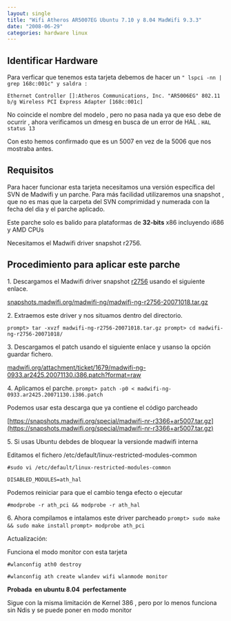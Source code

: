 ```yaml
---
layout: single
title: "Wifi Atheros AR5007EG Ubuntu 7.10 y 8.04 MadWifi 9.3.3"
date: "2008-06-29"
categories: hardware linux
---
```


## Identificar Hardware

Para verficar que tenemos esta tarjeta debemos de hacer un `" lspci -nn | grep 168c:001c" y saldra :`

`Ethernet Controller []:Atheros Communications, Inc. "AR5006EG" 802.11 b/g Wireless PCI Express Adapter [168c:001c]`

No coincide el nombre del modelo , pero no pasa nada ya que eso debe de ocurrir , ahora verificamos un dmesg en busca de un error de HAL . `HAL status 13`

Con esto hemos confirmado que es un 5007 en vez de la 5006 que nos mostraba antes.

## Requisitos

Para hacer funcionar esta tarjeta necesitamos una versión específica del SVN de Madwifi y un parche. Para más facilidad utilizaremos una snapshot , que no es mas que la carpeta del SVN comprimidad y numerada con la fecha del dia y el parche aplicado.

Este parche solo es balido para plataformas de **32-bits** x86 incluyendo i686 y AMD CPUs

Necesitamos el Madwifi driver snapshot r2756.

## Procedimiento para aplicar este parche[](https://madwifi.org/ticket/1679#Toapplythepatch "Permalink to Toapplythepatch")

1\. Descargamos el Madwifi driver snapshot [r2756](https://madwifi.org/changeset/2756 "Linux 2.6.24 moves proc_net inside init_net") usando el siguiente enlace.

[snapshots.madwifi.org/madwifi-ng/madwifi-ng-](https://snapshots.madwifi.org/madwifi-ng/madwifi-ng-r2756-20071018.tar.gz)[r2756](https://snapshots.madwifi.org/madwifi-ng/madwifi-ng-r2756-20071018.tar.gz)[\-20071018.tar.gz](https://snapshots.madwifi.org/madwifi-ng/madwifi-ng-r2756-20071018.tar.gz)

2\. Extraemos este driver y nos situamos dentro del directorio.

`prompt> tar -xvzf madwifi-ng-r2756-20071018.tar.gz prompt> cd madwifi-ng-r2756-20071018/`

3\. Descargamos el patch usando el siguiente enlace y usanso la opción guardar fichero.

[madwifi.org/attachment/ticket/1679/madwifi-ng-0933.ar2425.20071130.i386.patch?format=raw](https://madwifi.org/attachment/ticket/1679/madwifi-ng-0933.ar2425.20071130.i386.patch?format=raw)

4\. Aplicamos el parche. `prompt> patch -p0 < madwifi-ng-0933.ar2425.20071130.i386.patch`

Podemos usar esta descarga que ya contiene el código parcheado

[https://snapshots.madwifi.org/special/madwifi-nr-r3366+ar5007.tar.gz](https://snapshots.madwifi.org/special/madwifi-nr-r3366+ar5007.tar.gz)

5\. Si usas Ubuntu debdes de bloquear la versionde madwifi interna

Editamos el fichero /etc/default/linux-restricted-modules-common

`#sudo vi /etc/default/linux-restricted-modules-common`

`DISABLED_MODULES=ath_hal`

Podemos reiniciar para que el cambio tenga efecto o ejecutar

`#modprobe -r ath_pci && modprobe -r ath_hal`

6\. Ahora compilamos e intalamos este driver parcheado `prompt> sudo make && sudo make install` `prompt> modprobe ath_pci`

Actualización:

Funciona el modo monitor con esta tarjeta

`#wlanconfig ath0 destroy`

`#wlanconfig ath create wlandev wifi wlanmode monitor`

**Probada  en ubuntu 8.04  perfectamente**

Sigue con la misma limitación de Kernel 386 , pero por lo menos funciona sin Ndis y se puede poner en modo monitor
